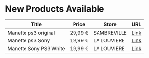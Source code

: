# New Products Available

| Title | Price | Store | URL |
|---|---|---|---|
| Manette ps3 original | 29,99 € | SAMBREVILLE | [Link](https://www.cashconverters.be/fr/accessoires-jeux-video/774178-manette-ps3-original.html) |
| Manette ps3 Sony | 19,99 € | LA LOUVIERE | [Link](https://www.cashconverters.be/fr/accessoires-jeux-video/774105-manette-ps3-sony.html) |
| Manette Sony PS3 White | 19,99 € | LA LOUVIERE | [Link](https://www.cashconverters.be/fr/accessoires-jeux-video/774072-manette-sony-ps3-white.html) |
